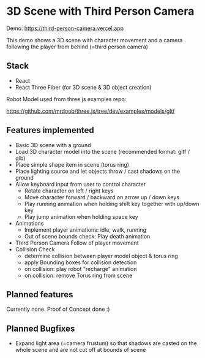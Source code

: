 # 3D Scene with Third Person Camera

Demo: https://third-person-camera.vercel.app

This demo shows a 3D scene with character movement and a camera following the player from behind (=third person camera)

## Stack

- React
- React Three Fiber (for 3D scene & 3D object creation)

Robot Model used from three js examples repo:

https://github.com/mrdoob/three.js/tree/dev/examples/models/gltf


## Features implemented

- Basic 3D scene with a ground
- Load 3D character model into the scene (recommended format: gltf / glb)
- Place simple shape item in scene (torus ring)
- Place lighting source and let objects throw / cast shadows on the ground
- Allow keyboard input from user to control character
  - Rotate character on left / right keys
  - Move character forward / backward on arrow up / down keys
  - Play running animation when holding shift key together with up/down key
  - Play jump animation when holding space key
- Animations
  - Implement player animations: idle, walk, running
  - Out of scene bounds check: Play death animation
- Third Person Camera Follow of player movement
- Collision Check
  - determine collision between player model object & torus ring
  - apply Bounding boxes for collision detection
  - on collision: play robot "recharge" animation
  - on collision: remove Torus ring from scene

## Planned features

Currently none. Proof of Concept done :)

## Planned Bugfixes

- Expand light area (=camera frustum) so that shadows are casted on the whole scene and are not cut off at bounds of scene
